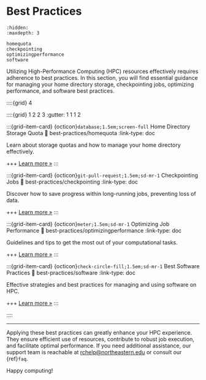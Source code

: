 # Best Practices

```{toctree}
:hidden:
:maxdepth: 3

homequota
checkpointing
optimizingperformance
software
```

Utilizing High-Performance Computing (HPC) resources effectively requires adherence to best practices. In this section, you will find essential guidance for managing your home directory storage, checkpointing jobs, optimizing performance, and software best practices.

::::{grid} 4

<!-- :::{grid-item-card} {ref}`home-directory-storage-quota`
:::
:::{grid-item-card} {ref}`checkpoint-jobs`
:::
:::{grid-item-card} {ref}`optimizing-job-performance`
:::
:::{grid-item-card} {ref}`best-practices-sw`
:::
:::: -->

::::{grid} 1 2 2 3
:gutter: 1 1 1 2

:::{grid-item-card} {octicon}`database;1.5em;screen-full` Home Directory Storage Quota
:link: best-practices/homequota
:link-type: doc

Learn about storage quotas and how to manage your home directory effectively.

+++
[Learn more »](best-practices/homequota)
:::

:::{grid-item-card} {octicon}`git-pull-request;1.5em;sd-mr-1` Checkpointing Jobs
:link: best-practices/checkpointing
:link-type: doc

Discover how to save progress within long-running jobs, preventing loss of data.

+++
[Learn more »](best-practices/checkpointing)
:::

:::{grid-item-card} {octicon}`meter;1.5em;sd-mr-1` Optimizing Job Performance
:link: best-practices/optimizingperformance
:link-type: doc

Guidelines and tips to get the most out of your computational tasks.

+++
[Learn more »](best-practices/optimizingperformance)
:::

:::{grid-item-card} {octicon}`check-circle-fill;1.5em;sd-mr-1` Best Software Practices
:link: best-practices/software
:link-type: doc

Effective strategies and best practices for managing and using software on HPC.

+++
[Learn more »](best-practices/software)
:::

::::

---

Applying these best practices can greatly enhance your HPC experience. They ensure efficient use of resources, contribute to robust job execution, and facilitate optimal performance. If you need additional assistance, our support team is reachable at <rchelp@northeastern.edu> or consult our {ref}`faq`.

Happy computing!
